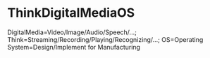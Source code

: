 # ThinkDigitalMediaOS
DigitalMedia=Video/Image/Audio/Speech/...; Think=Streaming/Recording/Playing/Recognizing/...; OS=Operating System=Design/Implement for Manufacturing
